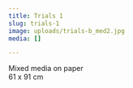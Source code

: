 ```yaml
---
title: Trials 1
slug: trials-1
image: uploads/trials-b_med2.jpg
media: []

---
```

Mixed media on paper  
61 x 91 cm